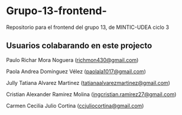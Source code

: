 # Grupo-13-frontend-
Repositorio para el frontend del grupo 13, de MINTIC-UDEA ciclo 3

## Usuarios colabarando en este projecto
Paulo Richar Mora Noguera (richmon430@gmail.com) 

Paola Andrea Domínguez Vélez (paolala1017@gmail.com)

Jully Tatiana Alvarez Martinez (tatianaalvarezmartinez@gmail.com)

Cristian  Alexander Ramirez Molina (ingcristian.ramirez27@gmail.com)

Carmen Cecilia Julio Cortina (ccjuliocortina@gmail.com)
